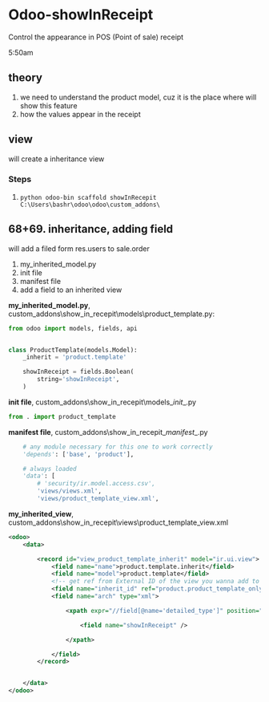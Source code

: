 # Odoo-showInReceipt

Control the appearance in POS (Point of sale) receipt

5:50am

## theory

1. we need to understand the product model, cuz it is the place where will show this feature
2. how the values appear in the receipt

## view

will create a inheritance view

### Steps

1. `python odoo-bin scaffold showInRecepit C:\Users\bashr\odoo\odoo\custom_addons\`

## 68+69. inheritance, adding field

will add a filed form res.users to sale.order

1. my_inherited_model.py
2. init file
3. manifest file
4. add a field to an inherited view

__my_inherited_model.py__, custom_addons\show_in_recepit\models\product_template.py:

```py
from odoo import models, fields, api


class ProductTemplate(models.Model):
    _inherit = 'product.template'

    showInReceipt = fields.Boolean(
        string='showInReceipt',
    )
```

__init file__,  custom_addons\show_in_recepit\models\__init__.py

```py
from . import product_template
```

__manifest file__, custom_addons\show_in_recepit\_*manifest*_.py

```py
    # any module necessary for this one to work correctly
    'depends': ['base', 'product'],

    # always loaded
    'data': [
        # 'security/ir.model.access.csv',
        'views/views.xml',
        'views/product_template_view.xml',
```

__my_inherited_view__, custom_addons\show_in_recepit\views\product_template_view.xml

```xml
<odoo>
    <data>

        <record id="view_product_template_inherit" model="ir.ui.view">
            <field name="name">product.template.inherit</field>
            <field name="model">product.template</field>
            <!-- get ref from External ID of the view you wanna add to it  -->
            <field name="inherit_id" ref="product.product_template_only_form_view" />
            <field name="arch" type="xml">

                <xpath expr="//field[@name='detailed_type']" position="after">

                    <field name="showInReceipt" />

                </xpath>

            </field>
        </record>


    </data>
</odoo>
```
